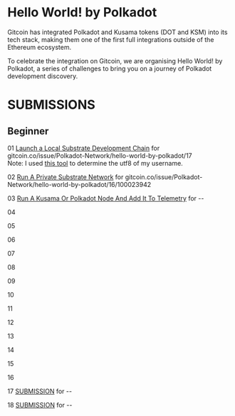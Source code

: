 # Hello World! by Polkadot

Gitcoin has integrated Polkadot and Kusama tokens (DOT and KSM) into its tech stack, making them one of the first full integrations outside of the Ethereum ecosystem.

To celebrate the integration on Gitcoin, we are organising Hello World! by Polkadot, a series of challenges to bring you on a journey of Polkadot development discovery.

# SUBMISSIONS

## Beginner

01 [Launch a Local Substrate Development Chain](dot-Hello-World-Hackathon/blob/main/01%20Launch%20a%20Local%20Substrate%20Development%20Chain.png) for gitcoin.co/issue/Polkadot-Network/hello-world-by-polkadot/17   
Note: I used [this tool](https://mothereff.in/utf-8#jeffanthonyfds) to determine the utf8 of my username.

02 [Run A Private Substrate Network](https://github.com/jeffanthony/Polkadot-Hello-World-Hackathon/blob/main/02%20Run%20A%20Private%20Substrate%20Network.png) for gitcoin.co/issue/Polkadot-Network/hello-world-by-polkadot/16/100023942

03 [Run A Kusama Or Polkadot Node And Add It To Telemetry](--) for --

04 

05 

06 

07 

08 

09 

10 

11 

12 

13 

14 

15 

16 

17 [SUBMISSION](--) for --

18 [SUBMISSION](--) for --
